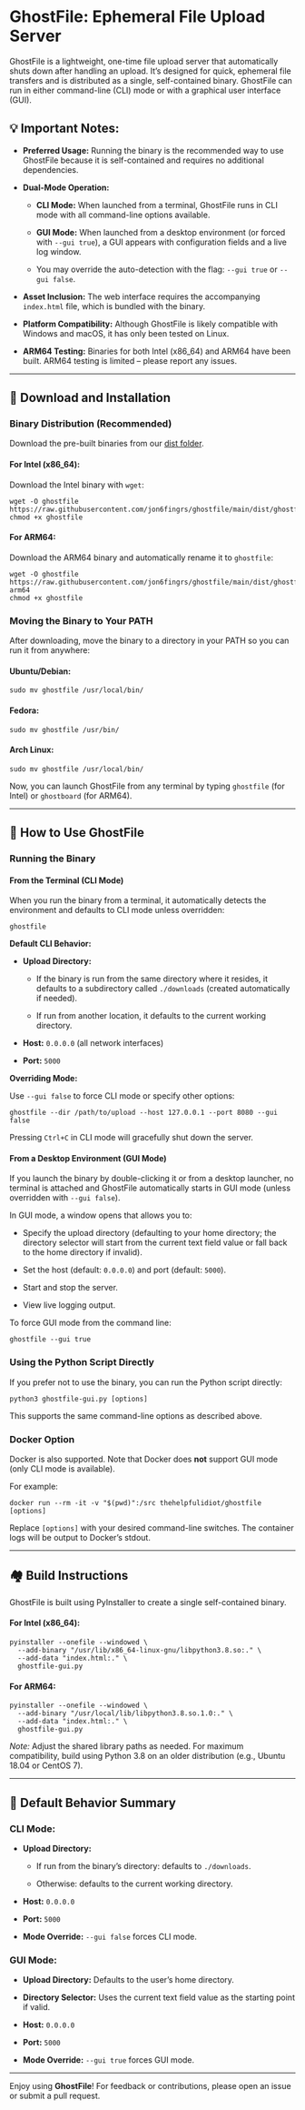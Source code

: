 
# GhostFile: Ephemeral File Upload Server

GhostFile is a lightweight, one-time file upload server that automatically shuts down after handling an upload. It’s designed for quick, ephemeral file transfers and is distributed as a single, self-contained binary. GhostFile can run in either command-line (CLI) mode or with a graphical user interface (GUI).

## 💡 Important Notes:

-   **Preferred Usage:** Running the binary is the recommended way to use GhostFile because it is self-contained and requires no additional dependencies.
    
-   **Dual-Mode Operation:**
    
    -   **CLI Mode:** When launched from a terminal, GhostFile runs in CLI mode with all command-line options available.
        
    -   **GUI Mode:** When launched from a desktop environment (or forced with `--gui true`), a GUI appears with configuration fields and a live log window.
        
    -   You may override the auto-detection with the flag: `--gui true` or `--gui false`.
        
-   **Asset Inclusion:** The web interface requires the accompanying `index.html` file, which is bundled with the binary.
    
-   **Platform Compatibility:** Although GhostFile is likely compatible with Windows and macOS, it has only been tested on Linux.
    
-   **ARM64 Testing:** Binaries for both Intel (x86_64) and ARM64 have been built. ARM64 testing is limited – please report any issues.
    

----------

## 📂 Download and Installation

### Binary Distribution (Recommended)

Download the pre-built binaries from our [dist folder](https://github.com/jon6fingrs/ghostfile/tree/main/dist).

#### For Intel (x86_64):

Download the Intel binary with `wget`:

```
wget -O ghostfile https://raw.githubusercontent.com/jon6fingrs/ghostfile/main/dist/ghostfile
chmod +x ghostfile
```

#### For ARM64:

Download the ARM64 binary and automatically rename it to `ghostfile`:

```
wget -O ghostfile https://raw.githubusercontent.com/jon6fingrs/ghostfile/main/dist/ghostfile-arm64
chmod +x ghostfile
```

### Moving the Binary to Your PATH

After downloading, move the binary to a directory in your PATH so you can run it from anywhere:

#### Ubuntu/Debian:

```
sudo mv ghostfile /usr/local/bin/
```

#### Fedora:

```
sudo mv ghostfile /usr/bin/
```

#### Arch Linux:

```
sudo mv ghostfile /usr/local/bin/
```

Now, you can launch GhostFile from any terminal by typing `ghostfile` (for Intel) or `ghostboard` (for ARM64).

----------

## 🔌 How to Use GhostFile

### Running the Binary

#### From the Terminal (CLI Mode)

When you run the binary from a terminal, it automatically detects the environment and defaults to CLI mode unless overridden:

```
ghostfile
```

**Default CLI Behavior:**

-   **Upload Directory:**
    
    -   If the binary is run from the same directory where it resides, it defaults to a subdirectory called `./downloads` (created automatically if needed).
        
    -   If run from another location, it defaults to the current working directory.
        
-   **Host:**  `0.0.0.0` (all network interfaces)
    
-   **Port:**  `5000`
    

**Overriding Mode:**

Use `--gui false` to force CLI mode or specify other options:

```
ghostfile --dir /path/to/upload --host 127.0.0.1 --port 8080 --gui false
```

Pressing `Ctrl+C` in CLI mode will gracefully shut down the server.

#### From a Desktop Environment (GUI Mode)

If you launch the binary by double-clicking it or from a desktop launcher, no terminal is attached and GhostFile automatically starts in GUI mode (unless overridden with `--gui false`).

In GUI mode, a window opens that allows you to:

-   Specify the upload directory (defaulting to your home directory; the directory selector will start from the current text field value or fall back to the home directory if invalid).
    
-   Set the host (default: `0.0.0.0`) and port (default: `5000`).
    
-   Start and stop the server.
    
-   View live logging output.
    

To force GUI mode from the command line:

```
ghostfile --gui true
```

### Using the Python Script Directly

If you prefer not to use the binary, you can run the Python script directly:

```
python3 ghostfile-gui.py [options]
```

This supports the same command-line options as described above.

### Docker Option

Docker is also supported. Note that Docker does **not** support GUI mode (only CLI mode is available).

For example:

```
docker run --rm -it -v "$(pwd)":/src thehelpfulidiot/ghostfile [options]
```

Replace `[options]` with your desired command-line switches. The container logs will be output to Docker’s stdout.

----------

## 🏘️ Build Instructions

GhostFile is built using PyInstaller to create a single self-contained binary.

#### For Intel (x86_64):

```
pyinstaller --onefile --windowed \
  --add-binary "/usr/lib/x86_64-linux-gnu/libpython3.8.so:." \
  --add-data "index.html:." \
  ghostfile-gui.py
```

#### For ARM64:

```
pyinstaller --onefile --windowed \
  --add-binary "/usr/local/lib/libpython3.8.so.1.0:." \
  --add-data "index.html:." \
  ghostfile-gui.py
```

_Note:_ Adjust the shared library paths as needed. For maximum compatibility, build using Python 3.8 on an older distribution (e.g., Ubuntu 18.04 or CentOS 7).

----------

## 🔎 Default Behavior Summary

### CLI Mode:

-   **Upload Directory:**
    
    -   If run from the binary’s directory: defaults to `./downloads`.
        
    -   Otherwise: defaults to the current working directory.
        
-   **Host:**  `0.0.0.0`
    
-   **Port:**  `5000`
    
-   **Mode Override:**  `--gui false` forces CLI mode.
    

### GUI Mode:

-   **Upload Directory:** Defaults to the user’s home directory.
    
-   **Directory Selector:** Uses the current text field value as the starting point if valid.
    
-   **Host:**  `0.0.0.0`
    
-   **Port:**  `5000`
    
-   **Mode Override:**  `--gui true` forces GUI mode.
    

----------


Enjoy using **GhostFile**! For feedback or contributions, please open an issue or submit a pull request.
